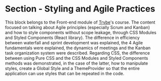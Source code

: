 # Section - Styling and Agile Practices

This block belongs to the Front-end module of [Trybe](https://www.betrybe.com/)'s course. The content focused on talking about Agile principles (especially Scrum and Kanban) and how to style components without scope leakage, through CSS Modules and Styled Components (React library). The difference in efficiency between waterfall and sprint development was explained, the 4 Agile fundamentals were explained, the dynamics of meetings and the Kanban task organization system were described. Regarding CSS, the difference between using Pure CSS and the CSS Modules and Styled Components methods was demonstrated, in the case of the latter, how to manipulate styles, create a Global Style and a ThemeProvider so that the entire application can use styles that can be repeated in the code.
